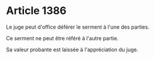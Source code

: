 # Article 1386

Le juge peut d'office déférer le serment à l'une des parties.

Ce serment ne peut être référé à l'autre partie.

Sa valeur probante est laissée à l'appréciation du juge.
